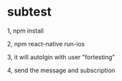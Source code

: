 # subtest
1, npm install

2, npm react-native run-ios

3, it will autolgin with user "fortesting"

4, send the message and subscription

